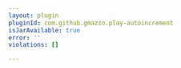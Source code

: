 ```yaml
---
layout: plugin
pluginId: com.github.gmazzo.play-autoincrement
isJarAvailable: true
error: ''
violations: []

---
```


